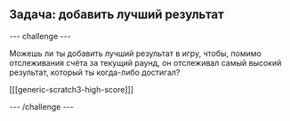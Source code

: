 ## Задача: добавить лучший результат

--- challenge ---

Можешь ли ты добавить лучший результат в игру, чтобы, помимо отслеживания счёта за текущий раунд, он отслеживал самый высокий результат, который ты когда-либо достигал?

[[[generic-scratch3-high-score]]]

--- /challenge ---